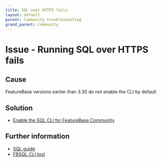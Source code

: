 ```yaml
---
title: SQL over HTTPS fails
layout: default
parent: Community troubleshooting
grand_parent: Community
---
```


# Issue - Running SQL over HTTPS fails

## Cause

FeatureBase versions earlier than 3.30 do not enable the CLI by default

## Solution

* [Enable the SQL CLI for FeatureBase Community](/docs/community/com-config/com-config-sql-cli-enable)

## Further information

* [SQL guide](/docs/sql-guide/sql-guide-home)
* [FBSQL CLI tool](/docs/tools/fbsql/fbsql-home)
